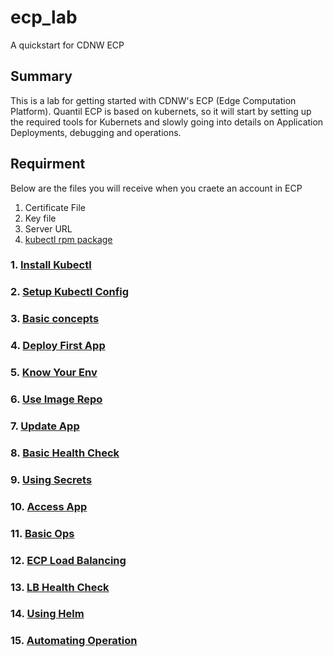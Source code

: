 # ecp_lab
A quickstart for CDNW ECP 

## Summary
This is a lab for getting started with CDNW's ECP (Edge Computation Platform). Quantil ECP is based on kubernets, so it will start by setting up the required tools for Kubernets and slowly going into details on Application Deployments, debugging and operations.

## Requirment
Below are the files you will receive when you craete an account in ECP
1. Certificate File
2. Key file  
2. Server URL
3. [kubectl rpm package](https://github.com/avcoat/docker-kubectl/raw/master/kubectl-2.2.2-1.el7.noarch.x86_64.rpm)

### 1. [Install Kubectl](doc/KUBECTL.md)
### 2. [Setup Kubectl Config](doc/KUBECTL_CFG.md)
### 3. [Basic concepts](doc/K8_CONCEPTS.md)
### 4. [Deploy First App](doc/KUBECTL_FIRST_APP.md)
### 5. [Know Your Env](doc/KUBECTL_CLUSTER.md)
### 6. [Use Image Repo](doc/ECP_REPO.md)
### 7. [Update App](doc/KUBECTL_UPDATE_APP.md)
### 8. [Basic Health Check](doc/HEALTHCHECK.md)
### 9. [Using Secrets](doc/SECRETS.md)
### 10. [Access App](doc/ECP_PUBLIC_IPS.md)
### 11. [Basic Ops](doc/KUBECTL_OPS.md)
### 12. [ECP Load Balancing](doc/ECP_LOADBALANCER.md)
### 13. [LB Health Check](doc/LB_HEALTHCHECK.md)
### 14. [Using Helm](doc/HELM.md)
### 15. [Automating Operation](doc/OPS_AUTOMATION.md)

